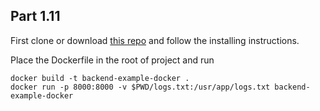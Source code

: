 ## Part 1.11

First clone or download [this repo](https://github.com/docker-hy/backend-example-docker) and follow the installing instructions.

Place the Dockerfile in the root of project and run

```
docker build -t backend-example-docker .
docker run -p 8000:8000 -v $PWD/logs.txt:/usr/app/logs.txt backend-example-docker
```
